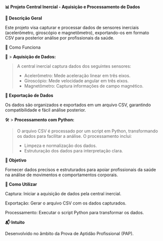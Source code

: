 **📊 Projeto Central Inercial - Aquisição e Processamento de Dados**

**🌟 Descrição Geral**

Este projeto visa capturar e processar dados de sensores inerciais (acelerômetro, giroscópio e magnetômetro), exportando-os em formato CSV para posterior análise por profissionais da saúde.

🚀 Como Funciona

📡 > **Aquisição de Dados:**

> A central inercial captura dados dos seguintes sensores:  
> - Acelerômetro: Mede aceleração linear em três eixos.  
> - Giroscópio: Mede velocidade angular em três eixos.  
> - Magnetômetro: Captura informações de campo magnético.

**💾 Exportação de Dados**

Os dados são organizados e exportados em um arquivo CSV, garantindo compatibilidade e fácil análise posterior.

🛠️ > **Processamento com Python:**

> O arquivo CSV é processado por um script em Python, transformando os dados para facilitar a análise. O processamento inclui:  
> - Limpeza e normalização dos dados.  
> - Estruturação dos dados para interpretação clara.

**🎯 Objetivo**

Fornecer dados precisos e estruturados para apoiar profissionais da saúde na análise de movimentos e comportamentos corporais.

**📝 Como Utilizar**

Captura: Iniciar a aquisição de dados pela central inercial.

Exportação: Gerar o arquivo CSV com os dados capturados.

Processamento: Executar o script Python para transformar os dados.

**📬 Intuito**

Desenvolvido no âmbito da Prova de Aptidão Profissional (PAP).
